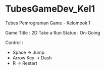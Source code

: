 # TubesGameDev_Kel1
Tubes Pemrograman Game - Kelompok 1

Game Title  : 2D Take a Run
Status      : On-Going

Control :
- Space     ->  Jump
- Arrow Key ->  Dash
- R         ->  Restart
